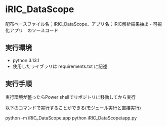 # iRIC_DataScope 
配布ベースファイル名；iRIC_DataScope、アプリ名；iRIC解析結果抽出・可視化アプリ　のソースコード

## 実行環境
 - python 3.13.1
 - 使用したライブラリは requirements.txt に記述

## 実行手順
実行環境が整ったらPower shellでリポジトリに移動してから実行

以下のコマンドで実行することができる(モジュール実行と直接実行)

python -m iRIC_DataScope.app
python iRIC_DataScope\app.py 
